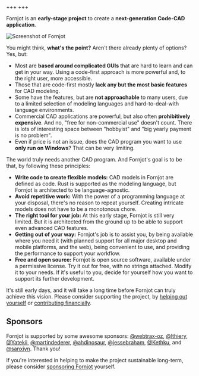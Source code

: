 +++
+++

Fornjot is an **early-stage project** to create a **next-generation Code-CAD application**.

![Screenshot of Fornjot](screenshot.png)

You might think, **what's the point?** Aren't there already plenty of options? Yes, but:

- Most are **based around complicated GUIs** that are hard to learn and can get in your way. Using a code-first approach is more powerful and, to the right user, more accessible.
- Those that are code-first mostly **lack any but the most basic features** for CAD modeling.
- Some have the features, but are **not approachable** to many users, due to a limited selection of modeling languages and hard-to-deal-with language environments.
- Commercial CAD applications are powerful, but also often **prohibitively expensive**. And no, "free for non-commercial use" doesn't count. There is lots of interesting space between "hobbyist" and "big yearly payment is no problem".
- Even if price is not an issue, does the CAD program you want to use **only run on Windows**? That can be very limiting.

The world truly needs another CAD program. And Fornjot's goal is to be that, by following these principles:

- **Write code to create flexible models:** CAD models in Fornjot are defined as code. Rust is supported as the modeling language, but Fornjot is architected to be language-agnostic.
- **Avoid repetitive work:** With the power of a programming language at your disposal, there's no reason to repeat yourself. Creating intricate models does not have to be a monotonous chore.
- **The right tool for your job:** At this early stage, Fornjot is still very limited. But it is architected from the ground up to be able to support even advanced CAD features.
- **Getting out of your way:** Fornjot's job is to assist you, by being available where you need it (with planned support for all major desktop and mobile platforms, and the web), being convenient to use, and providing the performance to support your workflow.
- **Free and open source:** Fornjot is open source software, available under a permissive license. Try it out for free, with no strings attached. Modify it to your needs. If it's useful to you, decide for yourself how you want to support its further development.

It's still early days, and it will take a long time before Fornjot can truly achieve this vision. Please consider supporting the project, by [helping out yourself](https://github.com/hannobraun/Fornjot) or [contributing financially](https://github.com/sponsors/hannobraun).


## Sponsors

Fornjot is supported by some awesome sponsors: [@webtrax-oz](https://github.com/webtrax-oz), [@lthiery](https://github.com/lthiery), [@Yatekii](https://github.com/Yatekii), [@martindederer](https://github.com/martindederer), [@ahdinosaur](https://github.com/ahdinosaur), [@jessebraham](https://github.com/jessebraham), [@Kethku](https://github.com/Kethku), and [@sanxiyn](https://github.com/sanxiyn). Thank you!

If you're interested in helping to make the project sustainable long-term, please consider [sponsoring Fornjot](https://github.com/sponsors/hannobraun) yourself.
